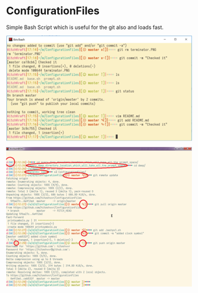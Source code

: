 # ConfigurationFiles



Simple Bash Script which is useful for the git also and loads fast.

![alt text](https://github.com/hiteshvvr/ConfigurationFiles/blob/master/terminator.PNG)

![alt text](https://github.com/hiteshvvr/ConfigurationFiles/blob/master/terminator2.PNG)

